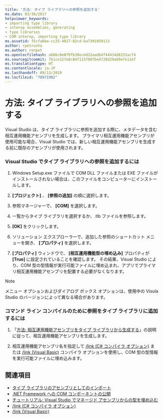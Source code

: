 ```yaml
---
title: '方法: タイプ ライブラリへの参照を追加する'
ms.date: 03/30/2017
helpviewer_keywords:
- importing type library
- interop assemblies, generating
- type libraries
- COM interop, importing type library
ms.assetid: f5cfa6ba-cc25-4017-82cd-ba7391859113
author: rpetrusha
ms.author: ronpet
ms.openlocfilehash: a666c0e079fb30ecdd32aad64f44434d8253acf4
ms.sourcegitcommit: 7b1ce327e8c84f115f007be4728d29a89efe11ef
ms.translationtype: HT
ms.contentlocale: ja-JP
ms.lasthandoff: 09/13/2019
ms.locfileid: "70971902"
---
```

# <a name="how-to-add-references-to-type-libraries"></a>方法: タイプ ライブラリへの参照を追加する
Visual Studio は、タイプ ライブラリに参照を追加する際に、メタデータを含む相互運用機能アセンブリを生成します。 プライマリ相互運用機能アセンブリが使用可能な場合、Visual Studio では、新しい相互運用機能アセンブリを生成する前に既存のアセンブリが使用されます。  
  
### <a name="to-add-a-reference-to-a-type-library-in-visual-studio"></a>Visual Studio でタイプ ライブラリへの参照を追加するには  
  
1. Windows Setup.exe ファイルで COM DLL ファイルまたは EXE ファイルがインストールされない場合は、このファイルをコンピューターにインストールします。  
  
2. **[プロジェクト]** 、 **[参照の追加]** の順に選択します。  
  
3. 参照マネージャーで、 **[COM]** を選択します。  
  
4. 一覧からタイプ ライブラリを選択するか、.tlb ファイルを参照します。  
  
5. **[OK]** をクリックします。  
  
6. ソリューション エクスプローラーで、追加した参照のショートカット メニューを開き、 **[プロパティ]** を選択します。  
  
7. **[プロパティ]** ウィンドウで、 **[相互運用機能型の埋め込み]** プロパティが **[True]** に設定されていることを確認します。 その結果、Visual Studio により、COM 型の型情報が実行可能ファイルに埋め込まれ、アプリでプライマリ相互運用機能アセンブリを配置する必要がなくなります。  
  
> [!NOTE]
> メニュー オプションおよびダイアログ ボックス オプションは、使用中の Visula Studio のバージョンによって異なる場合があります。  
  
### <a name="to-add-a-reference-to-a-type-library-for-command-line-compilation"></a>コマンド ライン コンパイルのために参照をタイプ ライブラリに追加するには  
  
1. 「[方法: 相互運用機能アセンブリをタイプ ライブラリから生成する](how-to-generate-interop-assemblies-from-type-libraries.md)」の説明に従って、相互運用機能アセンブリを生成します。  
  
2. 相互運用機能アセンブリ名を指定して [/link (C# コンパイラ オプション)](../../csharp/language-reference/compiler-options/link-compiler-option.md) または [/link (Visual Basic)](../../visual-basic/reference/command-line-compiler/link.md) コンパイラ オプションを使用し、COM 型の型情報を実行可能ファイルに埋め込みます。  
  
## <a name="see-also"></a>関連項目

- [タイプ ライブラリのアセンブリとしてのインポート](importing-a-type-library-as-an-assembly.md)
- [.NET Framework への COM コンポーネントの公開](exposing-com-components.md)
- [チュートリアル: Visual Studio でマネージド アセンブリからの型を埋め込む](../../standard/assembly/embed-types-visual-studio.md) 
- [/link (C# コンパイラ オプション)](../../csharp/language-reference/compiler-options/link-compiler-option.md)
- [/link (Visual Basic)](../../visual-basic/reference/command-line-compiler/link.md)
